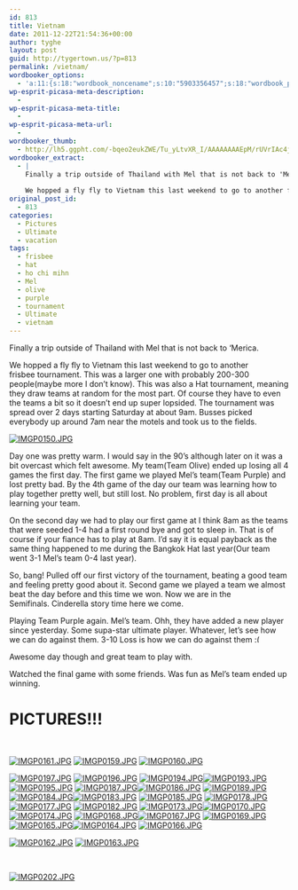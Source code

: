 ```yaml
---
id: 813
title: Vietnam
date: 2011-12-22T21:54:36+00:00
author: tyghe
layout: post
guid: http://tygertown.us/?p=813
permalink: /vietnam/
wordbooker_options:
  - 'a:11:{s:18:"wordbook_noncename";s:10:"5903356457";s:18:"wordbook_page_post";s:4:"-100";s:18:"wordbook_orandpage";s:1:"2";s:23:"wordbook_default_author";s:1:"2";s:23:"wordbook_extract_length";s:3:"256";s:19:"wordbook_actionlink";s:3:"300";s:26:"wordbooker_publish_default";s:2:"on";s:18:"wordbook_attribute";s:31:"Posted a new post on their blog";s:29:"wordbooker_status_update_text";s:35:": New blog post :  %title% - %link%";s:20:"wordbook_comment_get";s:2:"on";s:17:"wordbook_new_post";s:1:"1";}'
wp-esprit-picasa-meta-description:
  - 
wp-esprit-picasa-meta-title:
  - 
wp-esprit-picasa-meta-url:
  - 
wordbooker_thumb:
  - http://lh5.ggpht.com/-bqeo2eukZWE/Tu_yLtvXR_I/AAAAAAAAEpM/rUVrIAc4jZo/s200/IMGP0150.JPG
wordbooker_extract:
  - |
    Finally a trip outside of Thailand with Mel that is not back to 'Merica.
    
    We hopped a fly fly to Vietnam this last weekend to go to another frisbee tournament. This was a larger one with probably 200-300 people(maybe more I don't know). This was also ...
original_post_id:
  - 813
categories:
  - Pictures
  - Ultimate
  - vacation
tags:
  - frisbee
  - hat
  - ho chi mihn
  - Mel
  - olive
  - purple
  - tournament
  - Ultimate
  - vietnam
---
```

Finally a trip outside of Thailand with Mel that is not back to &#8216;Merica.

We hopped a fly fly to Vietnam this last weekend to go to another frisbee tournament. This was a larger one with probably 200-300 people(maybe more I don&#8217;t know). This was also a Hat tournament, meaning they draw teams at random for the most part. Of course they have to even the teams a bit so it doesn&#8217;t end up super lopsided. The tournament was spread over 2 days starting Saturday at about 9am. Busses picked everybody up around 7am near the motels and took us to the fields.

<a title="" href="http://lh5.ggpht.com/-bqeo2eukZWE/Tu_yLtvXR_I/AAAAAAAAEpM/rUVrIAc4jZo/s800/IMGP0150.JPG" rel="lightbox[813]"><img class="aligncenter" src="http://lh5.ggpht.com/-bqeo2eukZWE/Tu_yLtvXR_I/AAAAAAAAEpM/rUVrIAc4jZo/s200/IMGP0150.JPG" alt="IMGP0150.JPG" /></a>

<!--more-->

Day one was pretty warm. I would say in the 90&#8217;s although later on it was a bit overcast which felt awesome. My team(Team Olive) ended up losing all 4 games the first day. The first game we played Mel&#8217;s team(Team Purple) and lost pretty bad. By the 4th game of the day our team was learning how to play together pretty well, but still lost. No problem, first day is all about learning your team.

On the second day we had to play our first game at I think 8am as the teams that were seeded 1-4 had a first round bye and got to sleep in. That is of course if your fiance has to play at 8am. I&#8217;d say it is equal payback as the same thing happened to me during the Bangkok Hat last year(Our team went 3-1 Mel&#8217;s team 0-4 last year).

So, bang! Pulled off our first victory of the tournament, beating a good team and feeling pretty good about it. Second game we played a team we almost beat the day before and this time we won. Now we are in the Semifinals. Cinderella story time here we come.

Playing Team Purple again. Mel&#8217;s team. Ohh, they have added a new player since yesterday. Some supa-star ultimate player. Whatever, let&#8217;s see how we can do against them. 3-10 Loss is how we can do against them <img src="https://tygertown.us/wp-includes/images/smilies/frownie.png" alt=":(" class="wp-smiley" style="height: 1em; max-height: 1em;" />

Awesome day though and great team to play with.

Watched the final game with some friends. Was fun as Mel&#8217;s team ended up winning.

# PICTURES!!!

&nbsp;

<a title="" href="http://lh4.ggpht.com/-Jo6sTPe0Fpc/Tu_yQdOPlCI/AAAAAAAAEpY/jctr12hljVQ/s800/IMGP0161.JPG" rel="lightbox[813]"><img src="http://lh4.ggpht.com/-Jo6sTPe0Fpc/Tu_yQdOPlCI/AAAAAAAAEpY/jctr12hljVQ/s200/IMGP0161.JPG" alt="IMGP0161.JPG" /></a> <a title="" href="http://lh5.ggpht.com/-DfLDw9XUilU/Tu_yNi5n2hI/AAAAAAAAEpQ/8AXM0lUr_uY/s800/IMGP0159.JPG" rel="lightbox[813]"><img src="http://lh5.ggpht.com/-DfLDw9XUilU/Tu_yNi5n2hI/AAAAAAAAEpQ/8AXM0lUr_uY/s200/IMGP0159.JPG" alt="IMGP0159.JPG" /></a> <a title="" href="http://lh6.ggpht.com/-1rQQkuDyXpw/Tu_yOia0aII/AAAAAAAAEpU/zpRxiKcSRWQ/s800/IMGP0160.JPG" rel="lightbox[813]"><img src="http://lh6.ggpht.com/-1rQQkuDyXpw/Tu_yOia0aII/AAAAAAAAEpU/zpRxiKcSRWQ/s200/IMGP0160.JPG" alt="IMGP0160.JPG" /></a>

<a title="" href="http://lh6.ggpht.com/-oI_N3FsHCMw/Tu_y5EIKT8I/AAAAAAAAEq8/GNE6mnYMvA0/s800/IMGP0197.JPG" rel="lightbox[813]"><img src="http://lh6.ggpht.com/-oI_N3FsHCMw/Tu_y5EIKT8I/AAAAAAAAEq8/GNE6mnYMvA0/s200/IMGP0197.JPG" alt="IMGP0197.JPG" /></a> <a title="" href="http://lh5.ggpht.com/-zpHhuFpTa6k/Tu_y3QQgozI/AAAAAAAAEq4/4A1iTvVAekY/s800/IMGP0196.JPG" rel="lightbox[813]"><img src="http://lh5.ggpht.com/-zpHhuFpTa6k/Tu_y3QQgozI/AAAAAAAAEq4/4A1iTvVAekY/s200/IMGP0196.JPG" alt="IMGP0196.JPG" /></a> <a title="" href="http://lh4.ggpht.com/-rbtJ1s3Jsyo/Tu_y0MDchbI/AAAAAAAAEqw/_PKGa-L78aw/s800/IMGP0194.JPG" rel="lightbox[813]"><img src="http://lh4.ggpht.com/-rbtJ1s3Jsyo/Tu_y0MDchbI/AAAAAAAAEqw/_PKGa-L78aw/s200/IMGP0194.JPG" alt="IMGP0194.JPG" /></a><a title="" href="http://lh6.ggpht.com/-TrVmphp97yI/Tu_yyxTPn2I/AAAAAAAAEqs/ygb2qd7iA5o/s800/IMGP0193.JPG" rel="lightbox[813]"><img src="http://lh6.ggpht.com/-TrVmphp97yI/Tu_yyxTPn2I/AAAAAAAAEqs/ygb2qd7iA5o/s200/IMGP0193.JPG" alt="IMGP0193.JPG" /></a> <a title="" href="http://lh4.ggpht.com/-YyuWmX3Ky5E/Tu_y2AJQzAI/AAAAAAAAEq0/MyfLebx5c30/s800/IMGP0195.JPG" rel="lightbox[813]"><img src="http://lh4.ggpht.com/-YyuWmX3Ky5E/Tu_y2AJQzAI/AAAAAAAAEq0/MyfLebx5c30/s200/IMGP0195.JPG" alt="IMGP0195.JPG" /></a> <a title="" href="http://lh3.ggpht.com/-Jct7XJvxjgw/Tu_ywf1eQcI/AAAAAAAAEqk/AYtvMMU3KMs/s800/IMGP0187.JPG" rel="lightbox[813]"><img src="http://lh3.ggpht.com/-Jct7XJvxjgw/Tu_ywf1eQcI/AAAAAAAAEqk/AYtvMMU3KMs/s200/IMGP0187.JPG" alt="IMGP0187.JPG" /></a><a title="" href="http://lh3.ggpht.com/-HJrUv_nsm-8/Tu_yvAOPoPI/AAAAAAAAEqg/ux1IemiSXW8/s800/IMGP0186.JPG" rel="lightbox[813]"><img src="http://lh3.ggpht.com/-HJrUv_nsm-8/Tu_yvAOPoPI/AAAAAAAAEqg/ux1IemiSXW8/s200/IMGP0186.JPG" alt="IMGP0186.JPG" /></a> <a title="" href="http://lh3.ggpht.com/-a9pnRAJpdns/Tu_yxjdJUcI/AAAAAAAAEqo/mplNLiHbVtY/s800/IMGP0189.JPG" rel="lightbox[813]"><img src="http://lh3.ggpht.com/-a9pnRAJpdns/Tu_yxjdJUcI/AAAAAAAAEqo/mplNLiHbVtY/s200/IMGP0189.JPG" alt="IMGP0189.JPG" /></a> <a title="" href="http://lh6.ggpht.com/-jg5a0S8r5eE/Tu_ys_Lj6XI/AAAAAAAAEqY/MZYNqWisp2g/s800/IMGP0184.JPG" rel="lightbox[813]"><img src="http://lh6.ggpht.com/-jg5a0S8r5eE/Tu_ys_Lj6XI/AAAAAAAAEqY/MZYNqWisp2g/s200/IMGP0184.JPG" alt="IMGP0184.JPG" /></a><a title="" href="http://lh6.ggpht.com/-V0jOB16AU3A/Tu_yq7Dr6kI/AAAAAAAAEqU/fdlOZiRBxq0/s800/IMGP0183.JPG" rel="lightbox[813]"><img src="http://lh6.ggpht.com/-V0jOB16AU3A/Tu_yq7Dr6kI/AAAAAAAAEqU/fdlOZiRBxq0/s200/IMGP0183.JPG" alt="IMGP0183.JPG" /></a> <a title="" href="http://lh5.ggpht.com/-Bl1Gv5BczuM/Tu_ytwNG-4I/AAAAAAAAEqc/N7fi9KPgXiY/s800/IMGP0185.JPG" rel="lightbox[813]"><img src="http://lh5.ggpht.com/-Bl1Gv5BczuM/Tu_ytwNG-4I/AAAAAAAAEqc/N7fi9KPgXiY/s200/IMGP0185.JPG" alt="IMGP0185.JPG" /></a> <a title="" href="http://lh6.ggpht.com/-ntK42x9abRU/Tu_yoOY6H2I/AAAAAAAAEqM/7fTEfd-7QVw/s800/IMGP0178.JPG" rel="lightbox[813]"><img src="http://lh6.ggpht.com/-ntK42x9abRU/Tu_yoOY6H2I/AAAAAAAAEqM/7fTEfd-7QVw/s200/IMGP0178.JPG" alt="IMGP0178.JPG" /></a><a title="" href="http://lh4.ggpht.com/-UXMo2OSDtGU/Tu_ymnaSakI/AAAAAAAAEqI/PPGXOPfruk4/s800/IMGP0177.JPG" rel="lightbox[813]"><img src="http://lh4.ggpht.com/-UXMo2OSDtGU/Tu_ymnaSakI/AAAAAAAAEqI/PPGXOPfruk4/s200/IMGP0177.JPG" alt="IMGP0177.JPG" /></a> <a title="" href="http://lh6.ggpht.com/-X5uMC4NulpQ/Tu_ypQPR0hI/AAAAAAAAEqQ/H070DstE3pg/s800/IMGP0182.JPG" rel="lightbox[813]"><img src="http://lh6.ggpht.com/-X5uMC4NulpQ/Tu_ypQPR0hI/AAAAAAAAEqQ/H070DstE3pg/s200/IMGP0182.JPG" alt="IMGP0182.JPG" /></a> <a title="" href="http://lh5.ggpht.com/-oeTT0ml8ZHQ/Tu_yioGDlCI/AAAAAAAAEqA/QGSugehaiaE/s800/IMGP0173.JPG" rel="lightbox[813]"><img src="http://lh5.ggpht.com/-oeTT0ml8ZHQ/Tu_yioGDlCI/AAAAAAAAEqA/QGSugehaiaE/s200/IMGP0173.JPG" alt="IMGP0173.JPG" /></a><a title="" href="http://lh5.ggpht.com/-4BYs4MNXNqw/Tu_ygnUzlhI/AAAAAAAAEp8/ONOhlbtCCIg/s800/IMGP0170.JPG" rel="lightbox[813]"><img src="http://lh5.ggpht.com/-4BYs4MNXNqw/Tu_ygnUzlhI/AAAAAAAAEp8/ONOhlbtCCIg/s200/IMGP0170.JPG" alt="IMGP0170.JPG" /></a> <a title="" href="http://lh5.ggpht.com/-Ym2sAcXxz9I/Tu_ykvk7OhI/AAAAAAAAEqE/bvw_WIWxj3s/s800/IMGP0174.JPG" rel="lightbox[813]"><img src="http://lh5.ggpht.com/-Ym2sAcXxz9I/Tu_ykvk7OhI/AAAAAAAAEqE/bvw_WIWxj3s/s200/IMGP0174.JPG" alt="IMGP0174.JPG" /></a> <a title="" href="http://lh3.ggpht.com/-hfDjRnxPFGw/Tu_ycYbmfSI/AAAAAAAAEp0/QNSni40E_aM/s800/IMGP0168.JPG" rel="lightbox[813]"><img src="http://lh3.ggpht.com/-hfDjRnxPFGw/Tu_ycYbmfSI/AAAAAAAAEp0/QNSni40E_aM/s200/IMGP0168.JPG" alt="IMGP0168.JPG" /></a><a title="" href="http://lh4.ggpht.com/-c7F_o9lPH7Q/Tu_yagzKINI/AAAAAAAAEpw/9cGeQ6XAp8o/s800/IMGP0167.JPG" rel="lightbox[813]"><img src="http://lh4.ggpht.com/-c7F_o9lPH7Q/Tu_yagzKINI/AAAAAAAAEpw/9cGeQ6XAp8o/s200/IMGP0167.JPG" alt="IMGP0167.JPG" /></a> <a title="" href="http://lh4.ggpht.com/-isvdL4Hh3YI/Tu_ydihWEWI/AAAAAAAAEp4/b53tW13eWyM/s800/IMGP0169.JPG" rel="lightbox[813]"><img src="http://lh4.ggpht.com/-isvdL4Hh3YI/Tu_ydihWEWI/AAAAAAAAEp4/b53tW13eWyM/s200/IMGP0169.JPG" alt="IMGP0169.JPG" /></a> <a title="" href="http://lh6.ggpht.com/-Fwm3_jLtE_o/Tu_yXRHRhMI/AAAAAAAAEpo/LGPNyJTR4FM/s800/IMGP0165.JPG" rel="lightbox[813]"><img src="http://lh6.ggpht.com/-Fwm3_jLtE_o/Tu_yXRHRhMI/AAAAAAAAEpo/LGPNyJTR4FM/s200/IMGP0165.JPG" alt="IMGP0165.JPG" /></a><a title="" href="http://lh3.ggpht.com/-Cp7pVbbv1po/Tu_yVi3NxzI/AAAAAAAAEpk/CVfN4hty4NA/s800/IMGP0164.JPG" rel="lightbox[813]"><img src="http://lh3.ggpht.com/-Cp7pVbbv1po/Tu_yVi3NxzI/AAAAAAAAEpk/CVfN4hty4NA/s200/IMGP0164.JPG" alt="IMGP0164.JPG" /></a> <a title="" href="http://lh6.ggpht.com/-ex6pGLjbDkU/Tu_yZBdyItI/AAAAAAAAEps/nIfpOcz4Fso/s800/IMGP0166.JPG" rel="lightbox[813]"><img src="http://lh6.ggpht.com/-ex6pGLjbDkU/Tu_yZBdyItI/AAAAAAAAEps/nIfpOcz4Fso/s200/IMGP0166.JPG" alt="IMGP0166.JPG" /></a>

<a title="" href="http://lh6.ggpht.com/-2-JlkY6U9qo/Tu_yRoYsxhI/AAAAAAAAEpc/x2osgt40yGc/s800/IMGP0162.JPG" rel="lightbox[813]"><img src="http://lh6.ggpht.com/-2-JlkY6U9qo/Tu_yRoYsxhI/AAAAAAAAEpc/x2osgt40yGc/s200/IMGP0162.JPG" alt="IMGP0162.JPG" /></a> <a title="" href="http://lh5.ggpht.com/-v-2pIv7NKZ4/Tu_yUslPIoI/AAAAAAAAEpg/omooR3_Ml7U/s800/IMGP0163.JPG" rel="lightbox[813]"><img src="http://lh5.ggpht.com/-v-2pIv7NKZ4/Tu_yUslPIoI/AAAAAAAAEpg/omooR3_Ml7U/s200/IMGP0163.JPG" alt="IMGP0163.JPG" /></a>

&nbsp;

<a title="" href="http://lh5.ggpht.com/-byMGE4-Qm1M/Tu_y6h2zu0I/AAAAAAAAErA/pH_zdZ_Jmx8/s800/IMGP0202.JPG" rel="lightbox[813]"><img src="http://lh5.ggpht.com/-byMGE4-Qm1M/Tu_y6h2zu0I/AAAAAAAAErA/pH_zdZ_Jmx8/s200/IMGP0202.JPG" alt="IMGP0202.JPG" /></a>

&nbsp;